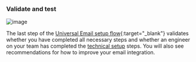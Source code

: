 ### Validate and test

![image](/_assets/img/pages/email/validate-test.png)

The last step of the [Universal Email setup flow](https://dashboard.branch.io/email){:target="\_blank"} validates whether you have completed all necessary steps and whether an engineer on your team has completed the [technical setup](#technical-setup) steps. You will also see recommendations for how to improve your email integration.
